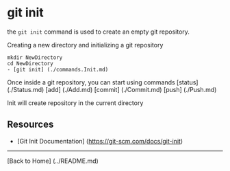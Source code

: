 # git init

the `git init` command is used to create an empty git repository.

Creating a new directory and initializing a git repository 
```
mkdir NewDirectory
cd NewDirectory
- [git init] (./commands.Init.md)
```

Once inside a git repository, you can start using commands
[status] (./Status.md)
[add] (./Add.md)
[commit] (./Commit.md)
[push] (./Push.md)


Init will create repository in the current directory

## Resources

- [Git Init Documentation] (https://git-scm.com/docs/git-init)

---
[Back to Home] (../README.md)